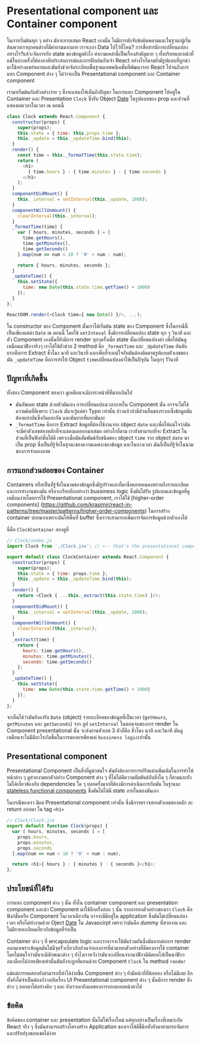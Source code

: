 # Presentational component และ Container component

ในการเริ่มต้นทุก ๆ อย่าง มักจะยากเสมอ React เองนั้น ไม่มีการดักจับข้อผิดพลาดและในฐานะผู้เริ่มต้นพวกเราทุกคนต่างก็มีคำถามมากมาย เราจะเอา Data ไปไว้ที่ไหน? การสื่อสารมีการเปลี่ยนแปลงอย่างไร?แล้วะจัดการกับ state ของข้อมูลยังไง คำถามเหล่านี้เป็นเรื่องสำคัญมาก ๆ ทั้งบริบทและหน้าที่แม้ในบางครั้งก็ต้องอาศัยประสบการณ์และการฝึกฝนกับเจ้า React อย่างไรก็ตามยังมีรูปแบบที่ถูกนำมาใช้อย่างแพร่หลายและมันยังช่วยจัดระเบียบพื้นฐานแอพพลิเคชั่นที่พัฒนาจาก React ไปจนถึงการแยก Component ต่าง ๆ ไม่ว่าจะเป็น Presentational component และ Container component

เรามาเริ่มต้นกับตัวอย่างง่าย ๆ ซึ่งจะแสดงให้เห็นถึงปัญหา ในการแยก Component ให้อยู่ใน Container และ Presentation  `Clock` ซึ่งรับ Object [Date](https://developer.mozilla.org/en-US/docs/Web/JavaScript/Reference/Global_Objects/Date) ในรูปแบบของ prop และส่วนที่แสดงผลเวลาในเวลา ณ ตอนนี้

```js
class Clock extends React.Component {
  constructor(props) {
    super(props);
    this.state = { time: this.props.time };
    this._update = this._updateTime.bind(this);
  }
  render() {
    const time = this._formatTime(this.state.time);
    return (
      <h1>
        { time.hours } : { time.minutes } : { time.seconds }
      </h1>
    );
  }
  componentDidMount() {
    this._interval = setInterval(this._update, 1000);
  }
  componentWillUnmount() {
    clearInterval(this._interval);
  }
  _formatTime(time) {
    var [ hours, minutes, seconds ] = [
      time.getHours(),
      time.getMinutes(),
      time.getSeconds()
    ].map(num => num < 10 ? '0' + num : num);

    return { hours, minutes, seconds };
  }
  _updateTime() {
    this.setState({
      time: new Date(this.state.time.getTime() + 1000)
    });
  }
};

ReactDOM.render(<Clock time={ new Date() }/>, ...);
```
ใน constructor ของ Component นั้นเราได้เริ่มต้น state ของ Component ซึ่งในกรณีนี้เป็นเพียงแค่ค่า `Date` ณ ตอนนี้ โดยใช้ `setInteval` ซึ่งมีการเปลี่ยนแปลง state ทุก ๆ วินาที และตัว Component เองนั้นก็ยังมีการ render ทุกๆครั้งเมื่อ state นั้นเปลี่ยนแปลงค่า เพื่อให้มันดูเหมือนนาฬิกาจริงๆ เราได้ใช้ตัวช่วย 2 method คือ `_formatTime` และ `_UpdateTime`
อันดับแรกคือการ Extract ชั่วโมง นาที และวินาที และเพื่อที่จะแน่ใจกับมันต้องติดตามรูปแบบตัวเลขของมัน
`_updateTime` คือการทำให้ Object `time`เปลี่ยนแปลงค่าให้เป็นปัจุบัน ในทุกๆ 1วินาที
 
## ปัญหาที่เกิดขึ้น

ทั้งสอง Component ของเรา ดูเหมือนจะมีภาระหน้าที่ที่มากเกินไป
* มันอัพเดท state ด้วยตัวมันเอง การเปลี่ยนแปลงเวลาภายใน Component นั้น อาจจะไม่ใช่ความคิดที่ดีเพราะ `Clock` มันจะรู้แค่ค่า Typo เท่านั้น อ้าวแล้วถ้ามีส่วนอื่นของระบบซึ่งข้อมูลมันต้องแบ่งบันซึ่งกันและกัน และมันยากที่แยกมันละ
* `_formatTime` คือการ Extract ข้อมูลที่ต้องใช้งานจาก object `date` และเพื่อให้แน่ใจว่ามันจะมีค่าตัวเลขสองหลักที่จะแสดงผลออกมาเสมอ
อย่างไรก็ตาม เรายังสามารถที่จะ Extract ในส่วนที่เป็นฟังก์ชั่นได้ดี เพราะเมื่อมันสัมพันธ์กับชนิดของ  object `time`  จาก object `date` มาเป็น prop ซึ่งเป็นที่รู้จักในฐานะของความเฉพาะของข้อมูล และในบางเวลา มันก็เป็นที่รู้จักในนามของการจำลองภาพ


## การแยกส่วนย่อยของ Container

Containers หรือเป็นที่รู้จักในนามของข้อมูลซึ่งมีรูปร่างและที่มาซึ่งหลายคนคงทราบถึงรายละเอียดและการทำงานของมัน หรือจะเรียกอีกอย่างว่า bussiness logic ซึ่งมันได้รับ รูปแบบและข้อมูลที่ดูเหมือนง่ายโดยการใช้ Presentational component, เราได้ใช้ [higher-order components]  (https://github.com/krasimir/react-in-patterns/tree/master/patterns/higher-order-components) ในการสร้าง container บ่อยมากเพราะมันให้พื้นที่ buffer ซึ่งเราจะสามารถเพิ่มการจัดการข้อมูลด้วยตัวเองได้  


นี่คือ `ClockContainer` ลองดูที่

<span class="new-page"></span>

```js
// Clock/index.js
import Clock from './Clock.jsx'; // <-- that's the presentational component

export default class ClockContainer extends React.Component {
  constructor(props) {
    super(props);
    this.state = { time: props.time };
    this._update = this._updateTime.bind(this);
  }
  render() {
    return <Clock { ...this._extract(this.state.time) }/>;
  }
  componentDidMount() {
    this._interval = setInterval(this._update, 1000);
  }
  componentWillUnmount() {
    clearInterval(this._interval);
  }
  _extract(time) {
    return {
      hours: time.getHours(),
      minutes: time.getMinutes(),
      seconds: time.getSeconds()
    };
  }
  _updateTime() {
    this.setState({
      time: new Date(this.state.time.getTime() + 1000)
    });
  }
};
```
จะเห็นได้ว่ามันยังคงรับ `Date` (object) รายละเอียดของข้อมูลที่เป็นเวลา (`getHours`, `getMinutes` และ `getSeconds`) จาก ลูป `setInterval` ในตอนจบของการ render ใน Component presentational นั้น จะส่งผ่านตัวเลข 3 ตัวก็คือ ชั่วโมง นาที และวินาที มันดูเหมือนจะไม่มีมีอะไรเกิดขึ้นในการมองหาเพียงแค่ `bussiness logic`เท่านั้น



## Presentational component
Presentational Component เป็นสิ่งที่ดูน่าสนใจ มันยังต้องการการปรับแต่งเพิ่มเติมในการทำให้หน้าต่าง ๆ ดูสวยงามยกตัวอย่าง Component ต่าง ๆ ที่ไม่ได้มีความสัมพันธ์กับสิ่งใด ๆ ก็ตามและยังไม่ได้เกี่ยวข้องกับ dependencies ใด ๆ บ่อยครั้งมากที่ต้องมีการดำเนินการกับมัน ในฐานนะ [stateless functional components](https://facebook.github.io/react/blog/2015/10/07/react-v0.14.html#stateless-functional-components) ซึ่งมันไม่ได้มี state ภายในของมันเอง

ในกรณีของเรา มีแค่ Presentational component เท่านั้น ซึ่งมีการตรวจสอบตัวเลขสองหลัก ละ return ออกมา ใน tag `<h1>` 

```js
// Clock/Clock.jsx
export default function Clock(props) {
  var [ hours, minutes, seconds ] = [
    props.hours,
    props.minutes,
    props.seconds
  ].map(num => num < 10 ? '0' + num : num);

  return <h1>{ hours } : { minutes } : { seconds }</h1>;
};
```


## ประโยชน์ที่ได้รับ
การแยก component ต่าง ๆ นั้น ทั้งใน container component และ presentation component และนำ Component มาใช้อีกครั้งบ่อย ๆ นั้น 
จากการยกตัวอย่างของเรา `Clock` คือฟังก์ชั่นหรือ Component ในเวลาเดียวกัน อาจจะมีมีอยู่ใน application ซึ่งมันไม่เปลี่ยนแปลงเวลา หรือไม่ทำงานด้วย Oject [Date](https://developer.mozilla.org/en-US/docs/Web/JavaScript/Reference/Global_Objects/Date) ใน Javascirpt เพราะว่ามันคือ *dummy* ที่สวยงาม และไม่มีรายละเอียดเกี่ยวกับข้อมูลที่จำเป็น
  
Container ต่าง ๆ ที่ encapsulate logic และเราอาจจะใช้มันร่วมกันซึ่งมันยากต่อการ render ออกมาเพราะข้อมูลมันไม่มีจุดรั่วเกี่ยวกับส่วนจำลองการที่นำมายกตัวอย่างที่ดีของการใช้ container โดยไม่สนใจว่ามันจะมีลักษณะต่าง ๆ ยังไงเราหวังว่ามันจะเปลี่ยนจากนาฬิกาดิติตอลไปเป็นนาฬิกาอนาล็อกได้ง่ายเพียงเท่านั้นมันยังจะถูกที่แทนด้วย Component `Clock` ใน method `render`

แม้แต่การทดสอบยังสามารถที่ทำได้ง่ายขึ้น Component ต่าง ๆ ยังมีหน้าที่ที่น้อยลง หรือไม่มีเลย อีกทั้งยังไม่จำเป็นต้องกังวลกับเรื่อง UI
Presentational component ต่าง ๆ นั้นมีการ render สิ่งต่าง ๆ ออกมาได้อย่างดิบ ๆ และ ยังเราเดาถึงผลของการออกแบบหน้าตาได้

## ข้อคิด
ข้อคิดของ container และ presentation นั้นไม่ใช่เรื่องใหม่ แต่ทุกอย่างเป็นเรื่องที่เหมาะกับ React จริง ๆ ซึ่งมันสามารถสร้างโครงสร้าง
Application ของเราให้ดีขึ้นีกทั้งยังมาสามารถจัดการและปรับปรุงขอบเขตได้ง่าย 
